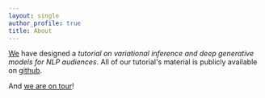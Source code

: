 ```yaml
---
layout: single
author_profile: true
title: About
---
```



[We](contributors/) have designed a *tutorial on variational inference and deep generative models for NLP audiences*. 
All of our tutorial's material is publicly available on [github](https://github.com/philschulz/VITutorial). 

And [we are on tour](tour/)!

